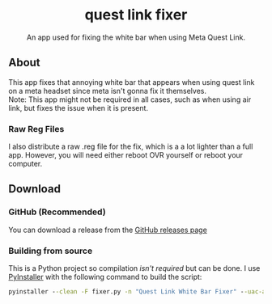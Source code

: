 <h1 align="center">quest link fixer</h1>
<p align="center">An app used for fixing the white bar when using Meta Quest Link.</p>

## About
This app fixes that annoying white bar that appears when using quest link on a meta headset since meta isn't gonna fix it themselves.<br/>
Note: This app might not be required in all cases, such as when using air link, but fixes the issue when it is present.

### Raw Reg Files
I also distribute a raw .reg file for the fix, which is a a lot lighter than a full app. However, you will need either reboot OVR yourself or reboot your computer.

## Download
### GitHub (Recommended)
You can download a release from the [GitHub releases page](https://github.com/paradoxical-autumn/meta-link-fixer/releases)

### Building from source
This is a Python project so compilation *isn't required* but can be done. I use [PyInstaller](https://pypi.org/project/pyinstaller/) with the following command to build the script:
```bat
pyinstaller --clean -F fixer.py -n "Quest Link White Bar Fixer" --uac-admin -i "icon.png"
```

